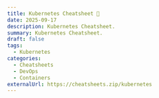 ```yaml
---
title: Kubernetes Cheatsheet 🔗
date: 2025-09-17
description: Kubernetes Cheatsheet.
summary: Kubernetes Cheatsheet.
draft: false
tags:
  - Kubernetes
categories:
  - Cheatsheets
  - DevOps
  - Containers
externalUrl: https://cheatsheets.zip/kubernetes
---
```

